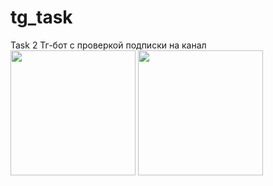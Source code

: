 # tg_task
Task 2
Тг-бот с проверкой подписки на канал
<img src="https://user-images.githubusercontent.com/48317053/154139265-c5e64ee9-33d8-4c1f-91f5-c89c12aaef88.jpg" height="200" />
<img src="https://user-images.githubusercontent.com/48317053/154139279-4593d4e9-6a6a-47c1-84bd-a4d1dac1066f.jpg" height="200" />
